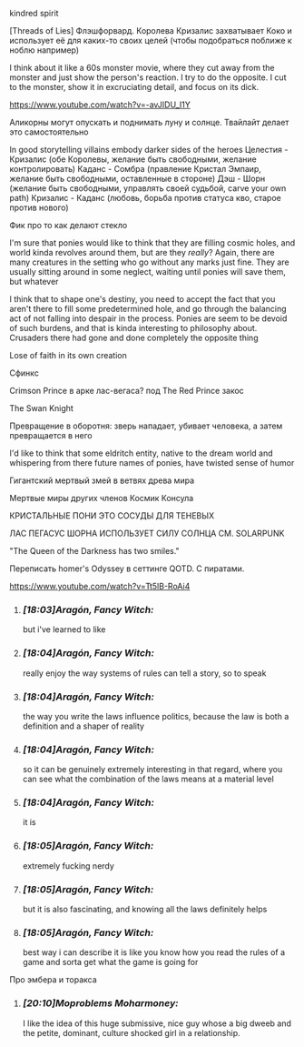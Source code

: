 kindred spirit

[Threads of Lies]
Флэшфорвард. Королева Кризалис захватывает Коко и использует её для каких-то своих целей (чтобы подобраться поближе к ноблю например)

I think about it like a 60s monster movie, where they cut away from the monster and just show the person's reaction. I try to do the opposite. I cut to the monster, show it in excruciating detail, and focus on its dick.

https://www.youtube.com/watch?v=-avJIDU_I1Y

Аликорны могут опускать и поднимать луну и солнце. Твайлайт делает это самостоятельно 

In good storytelling villains embody darker sides of the heroes
Целестия - Кризалис (обе Королевы, желание быть свободными, желание контролировать)
Каданс - Сомбра (правление Кристал Эмпаир, желание быть свободными, оставленные в стороне)
Дэш - Шорн (желание быть свободными, управлять своей судьбой, carve your own path)
Кризалис - Каданс (любовь, борьба против статуса кво, старое против нового)

Фик про то как делают стекло


I'm sure that ponies would like to think that they are filling cosmic holes, and world kinda revolves around them, but are they *really*? Again, there are many creatures in the setting who go without any marks just fine. They are usually sitting around in some neglect, waiting until ponies will save them, but whatever


I think that to shape one's destiny, you need to accept the fact that you aren't there to fill some predetermined hole, and go through the balancing act of not falling into despair in the process. Ponies are seem to be devoid of such burdens, and that is kinda interesting to philosophy about. Crusaders there had gone and done completely the opposite thing

Lose of faith in its own creation

Сфинкс

Crimson Prince в арке лас-вегаса? под The Red Prince закос

The Swan Knight

Превращение в оборотня: зверь нападает, убивает человека, а затем превращается в него

I'd like to think that some eldritch entity, native to the dream world and whispering from there future names of ponies, have twisted sense of humor


Гигантский мертвый змей в ветвях древа мира

Мертвые миры других членов Космик Консула

КРИСТАЛЬНЫЕ ПОНИ ЭТО СОСУДЫ ДЛЯ ТЕНЕВЫХ


ЛАС ПЕГАСУС ШОРНА ИСПОЛЬЗУЕТ СИЛУ СОЛНЦА
СМ. SOLARPUNK


"The Queen of the Darkness has two smiles."


Переписать homer's Odyssey в сеттинге QOTD. С пиратами.


https://www.youtube.com/watch?v=Tt5lB-RoAi4


1. ### _[_18:03_]_Aragón, Fancy Witch_:_ 
    
    but i've learned to like
    
2. ### _[_18:04_]_Aragón, Fancy Witch_:_ 
    
    really enjoy the way systems of rules can tell a story, so to speak
    
3. ### _[_18:04_]_Aragón, Fancy Witch_:_ 
    
    the way you write the laws influence politics, because the law is both a definition and a shaper of reality
    
4. ### _[_18:04_]_Aragón, Fancy Witch_:_ 
    
    so it can be genuinely extremely interesting in that regard, where you can see what the combination of the laws means at a material level
    
5. ### _[_18:04_]_Aragón, Fancy Witch_:_ 
    
    it is
    
6. ### _[_18:05_]_Aragón, Fancy Witch_:_ 
    
    extremely fucking nerdy
    
7. ### _[_18:05_]_Aragón, Fancy Witch_:_ 
    
    but it is also fascinating, and knowing all the laws definitely helps
    
8. ### _[_18:05_]_Aragón, Fancy Witch_:_ 
    
    best way i can describe it is like you know how you read the rules of a game and sorta get what the game is going for

Про эмбера и торакса
1. ### _[_20:10_]_Moproblems Moharmoney_:_ 
    
    I like the idea of this huge submissive, nice guy whose a big dweeb and the petite, dominant, culture shocked girl in a relationship.

